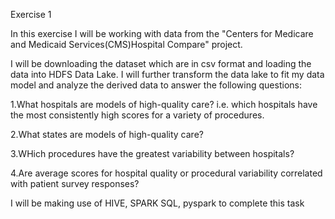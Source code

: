 Exercise 1

In this exercise I will be working with data from the "Centers for Medicare and Medicaid Services(CMS)Hospital Compare" project.

I will be downloading the dataset which are in csv format and loading the data into HDFS Data Lake. I will further transform the data lake to fit my data model and analyze the derived data to answer the following questions:

1.What hospitals are models of high-quality care? i.e. which hospitals have the most consistently high scores for a variety of procedures.

2.What states are models of high-quality care?

3.WHich procedures have the greatest variability between hospitals?

4.Are average scores for hospital quality or procedural variability correlated with patient survey responses?


I will be making use of HIVE, SPARK SQL, pyspark to complete this task
